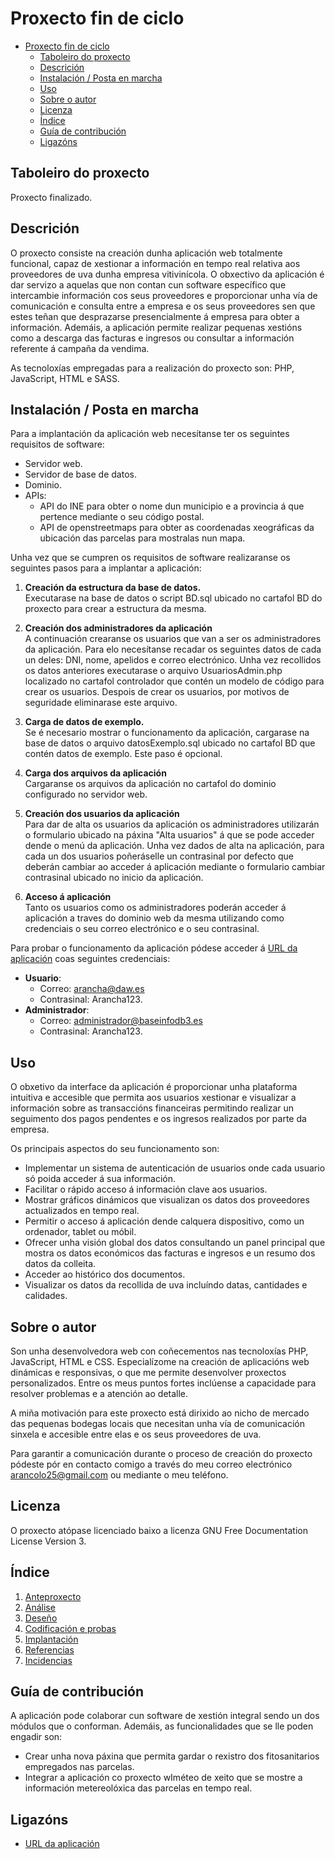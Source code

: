 # Proxecto fin de ciclo

- [Proxecto fin de ciclo](#proxecto-fin-de-ciclo)
  - [Taboleiro do proxecto](#taboleiro-do-proxecto)
  - [Descrición](#descrición)
  - [Instalación / Posta en marcha](#instalación--posta-en-marcha)
  - [Uso](#uso)
  - [Sobre o autor](#sobre-o-autor)
  - [Licenza](#licenza)
  - [Índice](#índice)
  - [Guía de contribución](#guía-de-contribución)
  - [Ligazóns](#ligazóns)

## Taboleiro do proxecto
Proxecto finalizado.



## Descrición
O proxecto consiste na creación dunha aplicación web totalmente funcional, capaz de xestionar a información en tempo real relativa aos proveedores de uva dunha empresa vitivinícola. O obxectivo da aplicación é dar servizo a aquelas que non contan cun software específico que intercambie información cos seus proveedores e proporcionar unha vía de comunicación e consulta entre a empresa e os seus proveedores sen que estes teñan que desprazarse presencialmente á empresa para obter a información. Ademáis, a aplicación permite realizar pequenas xestións como a descarga das facturas e ingresos ou consultar a información referente á campaña da vendima.
 
As tecnoloxías empregadas para a realización do proxecto son: PHP, JavaScript, HTML e SASS.



## Instalación / Posta en marcha
Para a implantación da aplicación web necesítanse ter os seguintes requisitos de software:
   - Servidor web.
   - Servidor de base de datos.
   - Dominio.
   - APIs: 
     - API do INE para obter o nome dun municipio e a provincia á que pertence mediante o seu código postal.
     - API de openstreetmaps para obter as coordenadas xeográficas da ubicación das parcelas para mostralas nun mapa.

Unha vez que se cumpren os requisitos de software realizaranse os seguintes pasos para a implantar a aplicación:
  1. **Creación da estructura da base de datos.**   
  Executarase na base de datos o script BD.sql ubicado no cartafol BD do proxecto para crear a estructura da mesma.

  1. **Creación dos administradores da aplicación**  
  A continuación crearanse os usuarios que van a ser os administradores da aplicación. Para elo necesítanse recadar os seguintes datos de cada un deles: DNI, nome, apelidos e correo electrónico. Unha vez recollidos os datos anteriores executarase o arquivo UsuariosAdmin.php localizado no cartafol controlador que contén un modelo de código para crear os usuarios. Despois de crear os usuarios, por motivos de seguridade eliminarase este arquivo.

  1. **Carga de datos de exemplo.**  
  Se é necesario mostrar o funcionamento da aplicación, cargarase na base de datos o arquivo datosExemplo.sql ubicado no cartafol BD que contén datos de exemplo. Este paso é opcional.

  1. **Carga dos arquivos da aplicación**  
  Cargaranse os arquivos da aplicación no cartafol do dominio configurado no servidor web.

  1. **Creación dos usuarios da aplicación**  
  Para dar de alta os usuarios da aplicación os administradores utilizarán o formulario ubicado na páxina "Alta usuarios" á que se pode acceder dende o menú da aplicación. Unha vez dados de alta na aplicación, para cada un dos usuarios poñeráselle un contrasinal por defecto que deberán cambiar ao acceder á aplicación mediante o formulario cambiar contrasinal ubicado no inicio da aplicación.

  1. **Acceso á aplicación**  
  Tanto os usuarios como os administradores poderán acceder á aplicación a traves do dominio web da mesma utilizando como credenciais o seu correo electrónico e o seu contrasinal.

Para probar o funcionamento da aplicación pódese acceder á [URL da aplicación](http://baseinfodb3.rial.com.es/) coas seguintes credenciais:
- **Usuario**:
  - Correo: arancha@daw.es
  - Contrasinal: Arancha123.
- **Administrador**:
  - Correo: administrador@baseinfodb3.es
  - Contrasinal: Arancha123.



## Uso
O obxetivo da interface da aplicación é proporcionar unha plataforma intuitiva e accesible que permita aos usuarios xestionar e visualizar a información sobre as transaccións financeiras permitindo realizar un seguimento dos pagos pendentes e os ingresos realizados por parte da empresa. 

Os principais aspectos do seu funcionamento son:
- Implementar un sistema de autenticación de usuarios onde cada usuario só poida acceder á sua información.
- Facilitar o rápido acceso á información clave aos usuarios.
- Mostrar gráficos dinámicos que visualizan os datos dos proveedores actualizados en tempo real.
- Permitir o acceso á aplicación dende calquera dispositivo, como un ordenador, tablet ou móbil.
- Ofrecer unha visión global dos datos consultando un panel principal que mostra os datos económicos das facturas e ingresos e un resumo dos datos da colleita.
- Acceder ao histórico dos documentos.
- Visualizar os datos da recollida de uva incluíndo datas, cantidades e calidades.



## Sobre o autor
Son unha desenvolvedora web con coñecementos nas tecnoloxías PHP, JavaScript, HTML e CSS. Especialízome na creación de aplicacións web dinámicas e responsivas, o que me permite desenvolver proxectos personalizados. Entre os meus puntos fortes inclúense a capacidade para resolver problemas e a atención ao detalle.

A miña motivación para este proxecto está dirixido ao nicho de mercado das pequenas bodegas locais que necesitan unha vía de comunicación sinxela e accesible entre elas e os seus proveedores de uva.

Para garantir a comunicación durante o proceso de creación do proxecto pódeste pór en contacto comigo a través do meu correo electrónico arancolo25@gmail.com ou mediante o meu teléfono.



## Licenza
O proxecto atópase licenciado baixo a licenza GNU Free Documentation License Version 3.



## Índice
1. [Anteproxecto](Documentacion/1_Anteproxecto.md)
2. [Análise](Documentacion//2_Analise.md)
3. [Deseño](Documentacion//3_Deseño.md)
4. [Codificación e probas](Documentacion/4_Codificacion_e_probas.md)
5. [Implantación](Documentacion/5_Implantación.md)
6. [Referencias](Documentacion/6_Referencias.md)
7. [Incidencias](Documentacion/7_Incidencias.md)



## Guía de contribución
A aplicación pode colaborar cun software de xestión integral sendo un dos módulos que o conforman. Ademáis, as funcionalidades que se lle poden engadir son: 
  - Crear unha nova páxina que permita gardar o rexistro dos fitosanitarios empregados nas parcelas.
  - Integrar a aplicación co proxecto wIméteo de xeito que se mostre a información metereolóxica das parcelas en tempo real.



## Ligazóns
 - [URL da aplicación](http://baseinfodb3.rial.com.es/)